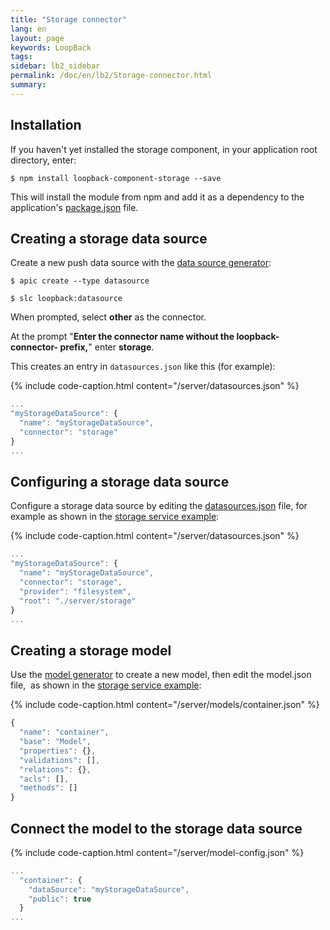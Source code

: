 ```yaml
---
title: "Storage connector"
lang: en
layout: page
keywords: LoopBack
tags:
sidebar: lb2_sidebar
permalink: /doc/en/lb2/Storage-connector.html
summary:
---
```


## Installation

If you haven't yet installed the storage component, in your application root directory, enter:

```shell
$ npm install loopback-component-storage --save
```

This will install the module from npm and add it as a dependency to the application's [package.json](/doc/{{page.lang}}/lb2/package.json.html) file.

## Creating a storage data source

Create a new push data source with the [data source generator](/doc/{{page.lang}}/lb2/Data-source-generator.html):

```shell
$ apic create --type datasource
```

```shell
$ slc loopback:datasource
```

When prompted, select **other** as the connector.

At the prompt "**Enter the connector name without the loopback-connector- prefix,**" enter **storage**.

This creates an entry in `datasources.json` like this (for example):

{% include code-caption.html content="/server/datasources.json" %}
```javascript
...
"myStorageDataSource": {
  "name": "myStorageDataSource",
  "connector": "storage"
}
...
```

## Configuring a storage data source

Configure a storage data source by editing the [datasources.json](/doc/{{page.lang}}/lb2/datasources.json.html) file,
for example as shown in the [storage service example](https://github.com/strongloop/loopback-component-storage/blob/master/example-2.0/):

{% include code-caption.html content="/server/datasources.json" %}
```javascript
...
"myStorageDataSource": {
  "name": "myStorageDataSource",
  "connector": "storage",
  "provider": "filesystem",
  "root": "./server/storage"
}
...
```

## Creating a storage model

Use the [model generator](/doc/{{page.lang}}/lb2/Model-generator.html) to create a new model, then edit the model.json file, 
as shown in the [storage service example](https://github.com/strongloop/loopback-component-storage/blob/master/example-2.0/):

{% include code-caption.html content="/server/models/container.json" %}
```javascript
{
  "name": "container",
  "base": "Model",
  "properties": {},
  "validations": [],
  "relations": {},
  "acls": [],
  "methods": []
}
```

## Connect the model to the storage data source

{% include code-caption.html content="/server/model-config.json" %}
```javascript
...
  "container": {
    "dataSource": "myStorageDataSource",
    "public": true
  }
...
```
